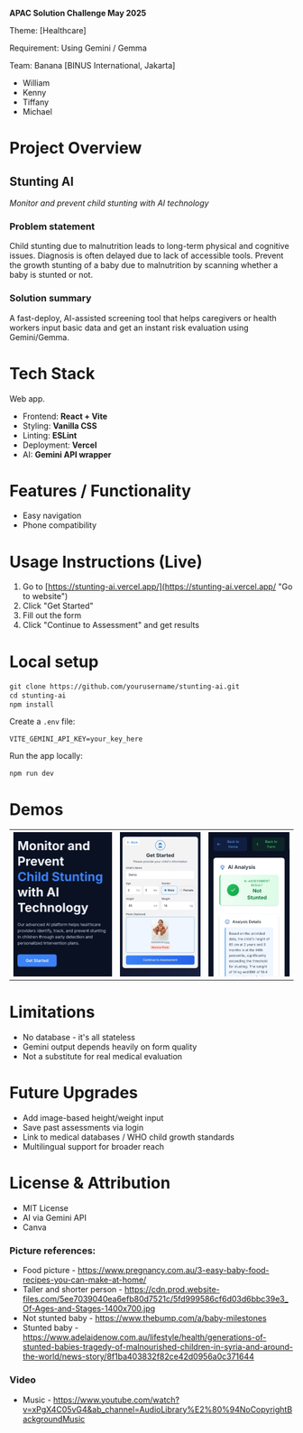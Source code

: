**APAC Solution Challenge May 2025**

Theme: [Healthcare]

Requirement: Using Gemini / Gemma

Team: Banana [BINUS International, Jakarta]

* William
* Kenny
* Tiffany
* Michael

# Project Overview

## Stunting AI

*Monitor and prevent child stunting with AI technology*

### Problem statement

Child stunting due to malnutrition leads to long-term physical and cognitive issues. Diagnosis is often delayed due to lack of accessible tools. Prevent the growth stunting of a baby due to malnutrition by scanning whether a baby is stunted or not.

### Solution summary

A fast-deploy, AI-assisted screening tool that helps caregivers or health workers input basic data and get an instant risk evaluation using Gemini/Gemma.

# Tech Stack

Web app.

* Frontend: **React + Vite**
* Styling: **Vanilla CSS**
* Linting: **ESLint**
* Deployment: **Vercel**
* AI: **Gemini API wrapper**

# Features / Functionality

* Easy navigation
* Phone compatibility

# Usage Instructions (Live)

1. Go to [https://stunting-ai.vercel.app/](https://stunting-ai.vercel.app/ "Go to website")
2. Click "Get Started"
3. Fill out the form
4. Click "Continue to Assessment" and get results

# Local setup

```
git clone https://github.com/yourusername/stunting-ai.git
cd stunting-ai
npm install
```

Create a `.env` file:

```
VITE_GEMINI_API_KEY=your_key_here
```

Run the app locally:

```
npm run dev
```

# Demos
<table>
  <tr>
    <th>
      <source media="(prefers-color-scheme: dark)" srcset="documentation/Image1_HomeScreen.jpg">
      <source media="(prefers-color-scheme: light)" srcset="documentation/Image1_HomeScreen.jpg">
      <img src="documentation/Image1_HomeScreen.jpg"> 
    </th>
    <th>
      <source media="(prefers-color-scheme: dark)" srcset="documentation/Image2_Form.jpg">
      <source media="(prefers-color-scheme: light)" srcset="documentation/Image2_Form.jpg">
      <img src="documentation/Image2_Form.jpg"> 
    </th>
    <th>
      <source media="(prefers-color-scheme: dark)" srcset="documentation/Image3_Results.jpg">
      <source media="(prefers-color-scheme: light)" srcset="documentation/Image3_Results.jpg">
      <img src="documentation/Image3_Results.jpg"> 
    </th>
  </tr>
</table>

# Limitations

* No database - it's all stateless
* Gemini output depends heavily on form quality
* Not a substitute for real medical evaluation

# Future Upgrades

* Add image-based height/weight input
* Save past assessments via login
* Link to medical databases / WHO child growth standards
* Multilingual support for broader reach

# License & Attribution

* MIT License
* AI via Gemini API
* Canva
### Picture references:
* Food picture - https://www.pregnancy.com.au/3-easy-baby-food-recipes-you-can-make-at-home/
* Taller and shorter person - https://cdn.prod.website-files.com/5ee7039040ea6efb80d7521c/5fd999586cf6d03d6bbc39e3_Of-Ages-and-Stages-1400x700.jpg
* Not stunted baby - https://www.thebump.com/a/baby-milestones
* Stunted baby - https://www.adelaidenow.com.au/lifestyle/health/generations-of-stunted-babies-tragedy-of-malnourished-children-in-syria-and-around-the-world/news-story/8f1ba403832f82ce42d0956a0c371644
### Video 
* Music - https://www.youtube.com/watch?v=xPgX4C05vG4&ab_channel=AudioLibrary%E2%80%94NoCopyrightBackgroundMusic

